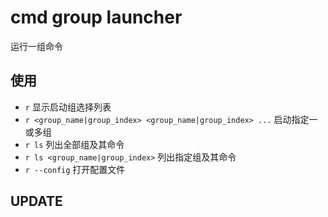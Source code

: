 # cmd group launcher

运行一组命令

## 使用

- `r` 显示启动组选择列表
- `r <group_name|group_index> <group_name|group_index> ...` 启动指定一或多组
- `r ls` 列出全部组及其命令
- `r ls <group_name|group_index>` 列出指定组及其命令
- `r --config` 打开配置文件

## UPDATE
